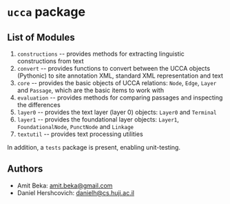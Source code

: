 `ucca` package
====================

List of Modules
---------------
1. `constructions` -- provides methods for extracting linguistic constructions from text
1. `convert` -- provides functions to convert between the UCCA objects (Pythonic)
to site annotation XML, standard XML representation and text
1. `core` -- provides the basic objects of UCCA relations: `Node`, `Edge`, `Layer`
and `Passage`, which are the basic items to work with
1. `evaluation` -- provides methods for comparing passages and inspecting the differences
1. `layer0` -- provides the text layer (layer 0) objects: `Layer0` and `Terminal`
1. `layer1` -- provides the foundational layer objects: `Layer1`, `FoundationalNode`,
`PunctNode` and `Linkage`
1. `textutil` -- provides text processing utilities

In addition, a `tests` package is present, enabling unit-testing.

Authors
------
* Amit Beka: amit.beka@gmail.com
* Daniel Hershcovich: danielh@cs.huji.ac.il